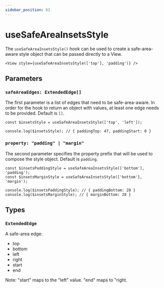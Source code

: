 ```yaml
---
sidebar_position: 61
---
```


# useSafeAreaInsetsStyle

The `useSafeAreaInsetsStyle()` hook can be used to create a safe-area-aware style object that can be passed directly to a View.

```tsx
<View style={useSafeAreaInsetsStyle(['top'], 'padding')} />
```

## Parameters

### `safeAreaEdges: ExtendedEdge[]`

The first parameter is a list of edges that need to be safe-area-aware. In order for the hook to return an object with values, at least one edge needs to be provided. Default is `[]`.

```tsx
const $insetsStyle = useSafeAreaInsetsStyle(['top', 'left']);

console.log($insetsStyle); // { paddingTop: 47, paddingStart: 0 }
```

### `property: "padding" | "margin"`

The second parameter specifies the property prefix that will be used to compose the style object. Default is `padding`.

```tsx
const $insetsPaddingStyle = useSafeAreaInsetsStyle(['bottom'], 'padding');
const $insetsMarginStyle = useSafeAreaInsetsStyle(['bottom'], 'margin');

console.log($insetsPaddingStyle); // { paddingBottom: 28 }
console.log($insetsMarginStyle); // { marginBottom: 28 }
```

## Types

### `ExtendedEdge`

A safe-area edge:

- top
- bottom
- left
- right
- start
- end

Note: "start" maps to the "left" value. "end" maps to "right.
